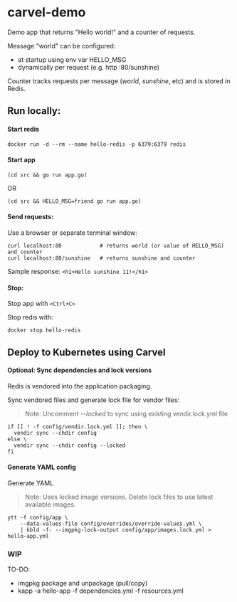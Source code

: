 # carvel-demo

Demo app that returns "Hello world!" and a counter of requests.

Message "world" can be configured:
- at startup using env var HELLO_MSG
- dynamically per request (e.g. http :80/sunshine)
    
Counter tracks requests per message (_world_, _sunshine_, etc) and is stored in Redis.

## Run locally:

#### Start redis
```shell
docker run -d --rm --name hello-redis -p 6379:6379 redis
```

#### Start app
```shell
(cd src && go run app.go)
```
OR
```shell
(cd src && HELLO_MSG=friend go run app.go)
```

#### Send requests:
Use a browser or separate terminal window:
```shell
curl localhost:80            # returns world (or value of HELLO_MSG) and counter
curl localhost:80/sunshine   # returns sunshine and counter
```

Sample response:
`<h1>Hello sunshine 11!</h1>`

#### Stop:
Stop app with `<Ctrl+C>`

Stop redis with:
```shell
docker stop hello-redis
```

## Deploy to Kubernetes using Carvel

#### Optional: Sync dependencies and lock versions

Redis is vendored into the application packaging.

Sync vendored files and generate lock file for vendor files:
> Note: Uncomment _--locked_ to sync using existing vendir.lock.yml file
```shell
if [[ ! -f config/vendir.lock.yml ]]; then \
  vendir sync --chdir config
else \
  vendir sync --chdir config --locked
fi
```

#### Generate YAML config

Generate YAML
> Note: Uses locked image versions.
> Delete lock files to use latest available images.
```shell
ytt -f config/app \
    --data-values-file config/overrides/override-values.yml \
    | kbld -f- --imgpkg-lock-output config/app/images.lock.yml > hello-app.yml
```


### WIP ###

TO-DO:
- imgpkg package and unpackage (pull/copy)
- kapp -a hello-app -f dependencies.yml -f resources.yml




